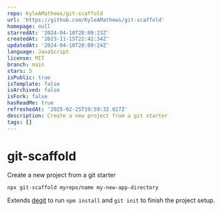 ```yaml
---
repo: KyleAMathews/git-scaffold
url: 'https://github.com/KyleAMathews/git-scaffold'
homepage: null
starredAt: '2024-04-10T20:09:23Z'
createdAt: '2023-11-15T22:42:34Z'
updatedAt: '2024-04-10T20:09:24Z'
language: JavaScript
license: MIT
branch: main
stars: 5
isPublic: true
isTemplate: false
isArchived: false
isFork: false
hasReadMe: true
refreshedAt: '2025-02-25T19:59:32.027Z'
description: Create a new project from a git starter
tags: []
---
```


# git-scaffold
Create a new project from a git starter

`npx git-scaffold myrepo/name my-new-app-directory`

Extends [degit](https://www.npmjs.com/package/degit) to run `npm install` and `git init` to finish the project setup.
